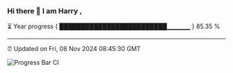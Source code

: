 ### Hi there 👋 I am Harry , 

⏳ Year progress { █████████████████████████▁▁▁▁▁ } 85.35 %

---

⏰ Updated on Fri, 08 Nov 2024 08:45:30 GMT

![Progress Bar CI](https://github.com/duykhang68/duykhang68/workflows/Progress%20Bar%20CI/badge.svg)
